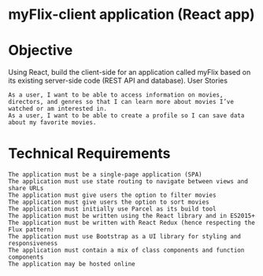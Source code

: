 # myFlix-client application (React app)

# Objective

Using React, build the client-side for an application called myFlix based on its existing server-side code (REST API and database).
User Stories

    As a user, I want to be able to access information on movies, directors, and genres so that I can learn more about movies I’ve watched or am interested in.
    As a user, I want to be able to create a profile so I can save data about my favorite movies.

# Technical Requirements

    The application must be a single-page application (SPA)
    The application must use state routing to navigate between views and share URLs
    The application must give users the option to filter movies
    The application must give users the option to sort movies
    The application must initially use Parcel as its build tool
    The application must be written using the React library and in ES2015+
    The application must be written with React Redux (hence respecting the Flux pattern)
    The application must use Bootstrap as a UI library for styling and responsiveness
    The application must contain a mix of class components and function components
    The application may be hosted online
